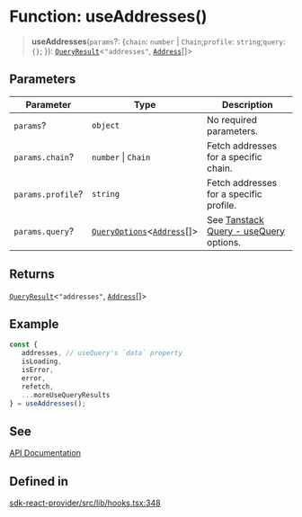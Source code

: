 # Function: useAddresses()

> **useAddresses**(`params`?: \{`chain`: `number` \| `Chain`;`profile`: `string`;`query`: `{}`; \}): [`QueryResult`](/docs/packages/sdk-react-provider/type-aliases/QueryResult.md)\<`"addresses"`, [`Address`](/docs/packages/sdk-react-provider/interfaces/Address.md)[]\>

## Parameters

| Parameter | Type | Description |
| ------ | ------ | ------ |
| `params`? | `object` | No required parameters. |
| `params.chain`? | `number` \| `Chain` | Fetch addresses for a specific chain. |
| `params.profile`? | `string` | Fetch addresses for a specific profile. |
| `params.query`? | [`QueryOptions`](/docs/packages/sdk-react-provider/type-aliases/QueryOptions.md)\<[`Address`](/docs/packages/sdk-react-provider/interfaces/Address.md)[]\> | See [Tanstack Query - useQuery](https://tanstack.com/query/latest/docs/framework/react/reference/useQuery) options. |

## Returns

[`QueryResult`](/docs/packages/sdk-react-provider/type-aliases/QueryResult.md)\<`"addresses"`, [`Address`](/docs/packages/sdk-react-provider/interfaces/Address.md)[]\>

## Example

```ts
const {
   addresses, // useQuery's `data` property
   isLoading,
   isError,
   error,
   refetch,
   ...moreUseQueryResults
} = useAddresses();
```

## See

[API Documentation](https://monerium.dev/api-docs-v2#tag/addresses/operation/addresses)

## Defined in

[sdk-react-provider/src/lib/hooks.tsx:348](https://github.com/monerium/js-monorepo/blob/main/packages/sdk-react-provider/src/lib/hooks.tsx#L348)
